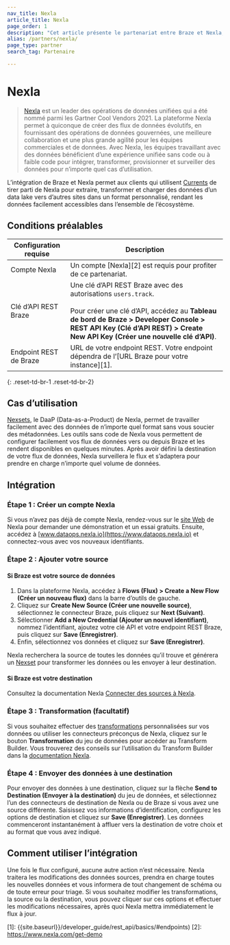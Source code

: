 ```yaml
---
nav_title: Nexla
article_title: Nexla
page_order: 1
description: "Cet article présente le partenariat entre Braze et Nexla, une plateforme d’opérations de données unifiées qui permet aux utilisateurs de Braze Currents d’extraire, de transformer et de charger des données d’un data lake vers d’autres sites dans un format personnalisé."
alias: /partners/nexla/
page_type: partner
search_tag: Partenaire

---
```


# Nexla

> [Nexla](https://www.nexla.com) est un leader des opérations de données unifiées qui a été nommé parmi les Gartner Cool Vendors 2021. La plateforme Nexla permet à quiconque de créer des flux de données évolutifs, en fournissant des opérations de données gouvernées, une meilleure collaboration et une plus grande agilité pour les équipes commerciales et de données. Avec Nexla, les équipes travaillant avec des données bénéficient d’une expérience unifiée sans code ou à faible code pour intégrer, transformer, provisionner et surveiller des données pour n’importe quel cas d’utilisation. 

L’intégration de Braze et Nexla permet aux clients qui utilisent [Currents]({{site.baseurl}}/user_guide/data_and_analytics/braze_currents/setting_up_currents/) de tirer parti de Nexla pour extraire, transformer et charger des données d’un data lake vers d’autres sites dans un format personnalisé, rendant les données facilement accessibles dans l’ensemble de l’écosystème.

## Conditions préalables

| Configuration requise | Description |
|---|---|
| Compte Nexla | Un compte [Nexla][2] est requis pour profiter de ce partenariat. |
| Clé d’API REST Braze | Une clé d’API REST Braze avec des autorisations `users.track`. <br><br> Pour créer une clé d’API, accédez au **Tableau de bord de Braze > Developer Console > REST API Key (Clé d’API REST) > Create New API Key (Créer une nouvelle clé d’API)**. |
| Endpoint REST de Braze  | URL de votre endpoint REST. Votre endpoint dépendra de l’[URL Braze pour votre instance][1]. |
{: .reset-td-br-1 .reset-td-br-2}

## Cas d’utilisation

[Nexsets](https://nexla.zendesk.com/hc/en-us/articles/360052999674-Dataset-Information), le DaaP (Data-as-a-Product) de Nexla, permet de travailler facilement avec des données de n’importe quel format sans vous soucier des métadonnées. Les outils sans code de Nexla vous permettent de configurer facilement vos flux de données vers ou depuis Braze et les rendent disponibles en quelques minutes. Après avoir défini la destination de votre flux de données, Nexla surveillera le flux et s’adaptera pour prendre en charge n’importe quel volume de données.

## Intégration

### Étape 1 : Créer un compte Nexla

Si vous n’avez pas déjà de compte Nexla, rendez-vous sur le [site Web](https://www.nexla.com) de Nexla pour demander une démonstration et un essai gratuits. Ensuite, accédez à [www.dataops.nexla.io](https://www.dataops.nexla.io) et connectez-vous avec vos nouveaux identifiants.

### Étape 2 : Ajouter votre source

#### Si Braze est votre source de données
1. Dans la plateforme Nexla, accédez à **Flows (Flux) > Create a New Flow (Créer un nouveau flux)** dans la barre d’outils de gauche.
2. Cliquez sur **Create New Source (Créer une nouvelle source)**, sélectionnez le connecteur Braze, puis cliquez sur **Next (Suivant)**. 
3. Sélectionner **Add a New Credential (Ajouter un nouvel identifiant)**, nommez l’identifiant, ajoutez votre clé API et votre endpoint REST Braze, puis cliquez sur **Save (Enregistrer)**.
4. Enfin, sélectionnez vos données et cliquez sur **Save (Enregistrer)**. 

Nexla recherchera la source de toutes les données qu’il trouve et générera un [Nexset](https://nexla.zendesk.com/hc/en-us/articles/360052999674-Dataset-Information) pour transformer les données ou les envoyer à leur destination.

#### Si Braze est votre destination

Consultez la documentation Nexla [Connecter des sources à Nexla](https://nexla.zendesk.com/hc/en-us/sections/115001685927-Create-a-Data-Source).

### Étape 3 : Transformation (facultatif)

Si vous souhaitez effectuer des [transformations](https://nexla.zendesk.com/hc/en-us/sections/115001686007-Transformations) personnalisées sur vos données ou utiliser les connecteurs préconçus de Nexla, cliquez sur le bouton **Transformation** du jeu de données pour accéder au Transform Builder. Vous trouverez des conseils sur l’utilisation du Transform Builder dans la [documentation Nexla](https://nexla.zendesk.com/hc/en-us/articles/360000590468-How-to-Transform-your-Data).

### Étape 4 : Envoyer des données à une destination

Pour envoyer des données à une destination, cliquez sur la flèche **Send to Destination (Envoyer à la destination)** du jeu de données, et sélectionnez l’un des connecteurs de destination de Nexla ou de Braze si vous avez une source différente. Saisissez vos informations d’identification, configurez les options de destination et cliquez sur **Save (Enregistrer)**. Les données commenceront instantanément à affluer vers la destination de votre choix et au format que vous avez indiqué.

## Comment utiliser l’intégration

Une fois le flux configuré, aucune autre action n’est nécessaire. Nexla traitera les modifications des données sources, prendra en charge toutes les nouvelles données et vous informera de tout changement de schéma ou de toute erreur pour triage. Si vous souhaitez modifier les transformations, la source ou la destination, vous pouvez cliquer sur ces options et effectuer les modifications nécessaires, après quoi Nexla mettra immédiatement le flux à jour.

[1]: {{site.baseurl}}/developer_guide/rest_api/basics/#endpoints)
[2]: https://www.nexla.com/get-demo